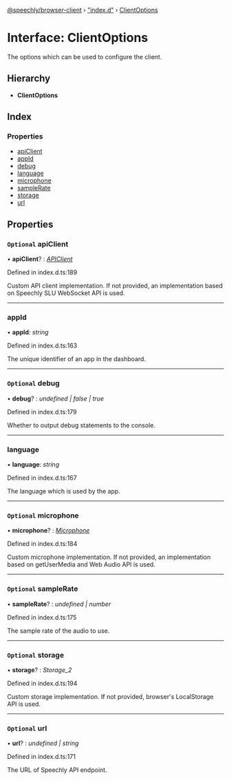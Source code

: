 [@speechly/browser-client](../README.md) › ["index.d"](../modules/_index_d_.md) › [ClientOptions](_index_d_.clientoptions.md)

# Interface: ClientOptions

The options which can be used to configure the client.

## Hierarchy

* **ClientOptions**

## Index

### Properties

* [apiClient](_index_d_.clientoptions.md#optional-apiclient)
* [appId](_index_d_.clientoptions.md#appid)
* [debug](_index_d_.clientoptions.md#optional-debug)
* [language](_index_d_.clientoptions.md#language)
* [microphone](_index_d_.clientoptions.md#optional-microphone)
* [sampleRate](_index_d_.clientoptions.md#optional-samplerate)
* [storage](_index_d_.clientoptions.md#optional-storage)
* [url](_index_d_.clientoptions.md#optional-url)

## Properties

### `Optional` apiClient

• **apiClient**? : *[APIClient](_index_d_.apiclient.md)*

Defined in index.d.ts:189

Custom API client implementation.
If not provided, an implementation based on Speechly SLU WebSocket API is used.

___

###  appId

• **appId**: *string*

Defined in index.d.ts:163

The unique identifier of an app in the dashboard.

___

### `Optional` debug

• **debug**? : *undefined | false | true*

Defined in index.d.ts:179

Whether to output debug statements to the console.

___

###  language

• **language**: *string*

Defined in index.d.ts:167

The language which is used by the app.

___

### `Optional` microphone

• **microphone**? : *[Microphone](_index_d_.microphone.md)*

Defined in index.d.ts:184

Custom microphone implementation.
If not provided, an implementation based on getUserMedia and Web Audio API is used.

___

### `Optional` sampleRate

• **sampleRate**? : *undefined | number*

Defined in index.d.ts:175

The sample rate of the audio to use.

___

### `Optional` storage

• **storage**? : *Storage_2*

Defined in index.d.ts:194

Custom storage implementation.
If not provided, browser's LocalStorage API is used.

___

### `Optional` url

• **url**? : *undefined | string*

Defined in index.d.ts:171

The URL of Speechly API endpoint.
